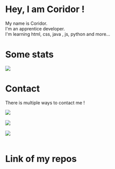 # Hey, I am Coridor !

My name is Coridor. <br>
I'm an apprentice developer. <br>
I'm learning html, css, java , js, python and more...

# **Some stats**
<p>
    <a href="#"><img src="https://github-readme-stats.vercel.app/api?username=Cori-bot&show_icons=true&title_color=999&text_color=9f9f9f&bg_color=00000000&hide_border=true"></a>
</p>

# **Contact**
There is multiple ways to contact me !

<a href="" target="_blank"><img src="https://img.shields.io/static/v1?label=DISCORD&message=Coridor&color=7289da&style=for-the-badge"></a><br><br>
<a href="https://x/Coridor_" target="_blank"><img src="https://img.shields.io/static/v1?label=TWITTER&message=Coridor_&color=00acee&style=for-the-badge"></a><br><br>
<a href="mailto: coridor@gmail.com" target="_blank"><img src="https://img.shields.io/static/v1?label=mail&message=coridor@gmail.com&color=white&style=for-the-badge"></a><br><br>

# **Link of my repos**

